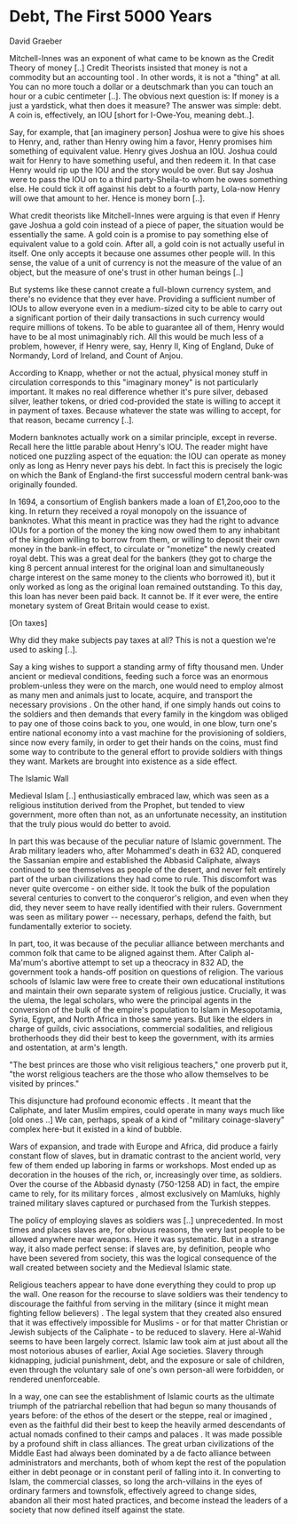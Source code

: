 # Debt, The First 5000 Years

David Graeber

Mitchell-Innes was an exponent of what came to be known as the Credit
Theory of money [..] Credit Theorists insisted that money is not a
commodity but an accounting tool . In other words, it is not a "thing"
at all. You can no more touch a dollar or a deutschmark than you can
touch an hour or a cubic centimeter [..]. The obvious next question
is: If money is a just a yardstick, what then does it measure? The
answer was simple: debt. A coin is, effec­tively, an IOU [short for
I-Owe-You, meaning debt..].

Say, for example, that [an imaginery person] Joshua were to give his
shoes to Henry, and, rather than Henry owing him a fa­vor, Henry
promises him something of equivalent value. Henry gives Joshua an
IOU. Joshua could wait for Henry to have something use­ful, and then
redeem it. In that case Henry would rip up the IOU and the story would
be over. But say Joshua were to pass the IOU on to a third
party-Sheila-to whom he owes something else. He could tick it off
against his debt to a fourth party, Lola-now Henry will owe that
amount to her. Hence is money born [..].

What credit theorists like Mitchell-Innes were arguing is that even if
Henry gave Joshua a gold coin instead of a piece of paper, the
situ­ation would be essentially the same. A gold coin is a promise to
pay something else of equivalent value to a gold coin. After all, a
gold coin is not actually useful in itself. One only accepts it
because one assumes other people will. In this sense, the value of a
unit of currency is not the measure of the value of an object, but the
measure of one's trust in other human beings [..]

But systems like these cannot create a full-blown currency system, and
there's no evidence that they ever have. Providing a sufficient number
of IOUs to allow everyone even in a medium-sized city to be able to
carry out a significant portion of their daily transactions in such
cur­rency would require millions of tokens. To be able to guarantee
all of them, Henry would have to be al most unimaginably rich. All
this would be much less of a problem, however, if Henry were, say,
Henry II, King of England, Duke of Normandy, Lord of Ireland, and
Count of Anjou.

According to Knapp, whether or not the actual, physical money stuff in
circulation corresponds to this "imaginary money" is not par­ticularly
important. It makes no real difference whether it's pure sil­ver,
debased silver, leather tokens, or dried cod-provided the state is
willing to accept it in payment of taxes. Because whatever the state
was willing to accept, for that reason, became currency [..].

Modern banknotes actually work on a similar principle, except in
reverse. Recall here the little parable about Henry's IOU. The reader
might have noticed one puzzling aspect of the equation: the IOU can
operate as money only as long as Henry never pays his debt. In fact
this is precisely the logic on which the Bank of England-the first
successful modern central bank-was originally founded.

In 1694, a consortium of English bankers made a loan of £1,2oo,ooo to
the king. In return they received a royal monopoly on the issuance of
banknotes. What this meant in practice was they had the right to
advance IOUs for a portion of the money the king now owed them to any
inhabitant of the kingdom willing to borrow from them, or willing to
deposit their own money in the bank-in effect, to circulate or
"monetize" the newly created royal debt. This was a great deal for the
bankers (they got to charge the king 8 percent annual interest for the
original loan and simultaneously charge interest on the same money to
the clients who borrowed it), but it only worked as long as the
original loan remained outstanding. To this day, this loan has never
been paid back. It cannot be. If it ever were, the entire monetary
system of Great Britain would cease to exist.

[On taxes]

Why did they make subjects pay taxes at all? This is not a question
we're used to asking [..].

Say a king wishes to support a stand­ing army of fifty thousand
men. Under ancient or medieval conditions, feeding such a force was an
enormous problem-unless they were on the march, one would need to
employ almost as many men and ani­mals just to locate, acquire, and
transport the necessary provisions . On the other hand, if one simply
hands out coins to the soldiers and then demands that every family in
the kingdom was obliged to pay one of those coins back to you, one
would, in one blow, turn one's entire national economy into a vast
machine for the provisioning of soldiers, since now every family, in
order to get their hands on the coins, must find some way to
contribute to the general effort to provide soldiers with things they
want. Markets are brought into existence as a side effect.

The Islamic Wall

Medieval Islam [..] enthusiastically embraced law, which was seen as a
religious institution derived from the Prophet, but tended to view
government, more often than not, as an unfortunate necessity, an
institution that the truly pious would do better to avoid.

In part this was because of the peculiar nature of Islamic
govern­ment. The Arab military leaders who, after Mohammed's death in
632 AD, conquered the Sassanian empire and established the Abbasid
Caliphate, always continued to see themselves as people of the desert,
and never felt entirely part of the urban civilizations they had come
to rule. This discomfort was never quite overcome - on either side. It
took the bulk of the population several centuries to convert to the
conqueror's religion, and even when they did, they never seem to have
really identified with their rulers. Government was seen as military
power -- necessary, perhaps, defend the faith, but fundamentally
exte­rior to society.

In part, too, it was because of the peculiar alliance between
mer­chants and common folk that came to be aligned against them. After
Caliph al-Ma'mum's abortive attempt to set up a theocracy in 832 AD,
the government took a hands-off position on questions of religion. The
various schools of Islamic law were free to create their own
educational institutions and maintain their own separate system of
religious justice. Crucially, it was the ulema, the legal scholars,
who were the principal agents in the conversion of the bulk of the
empire's population to Islam in Mesopotamia, Syria, Egypt, and North
Africa in those same years. But like the elders in charge of guilds,
civic associations, commercial sodalities, and religious brotherhoods
they did their best to keep the government, with its armies and
ostentation, at arm's length.

"The best princes are those who visit religious teachers," one proverb
put it, "the worst religious teachers are the those who allow
themselves to be visited by princes."

This disjuncture had profound economic effects . It meant that the
Caliphate, and later Muslim empires, could operate in many ways much
like [old ones ..] We can, perhaps, speak of a kind of "military­
coinage-slavery" complex here-but it existed in a kind of bubble.

Wars of expansion, and trade with Europe and Africa, did produce a
fairly constant flow of slaves, but in dramatic contrast to the
ancient world, very few of them ended up laboring in farms or
workshops. Most ended up as decoration in the houses of the rich, or,
increasingly over time, as soldiers. Over the course of the Abbasid
dynasty (750-1258 AD) in fact, the empire came to rely, for its
military forces , almost exclusively on Mamluks, highly trained
military slaves captured or purchased from the Turkish steppes.

The policy of employing slaves as soldiers was [..] unprecedented. In
most times and places slaves are, for obvious reasons, the very last
people to be allowed anywhere near weapons. Here it was
systematic. But in a strange way, it also made perfect sense: if
slaves are, by definition, people who have been severed from society,
this was the logical consequence of the wall created between society
and the Medieval Islamic state.

Religious teachers appear to have done everything they could to prop
up the wall. One reason for the recourse to slave soldiers was their
tendency to discourage the faithful from serving in the military
(since it might mean fighting fellow believers) . The legal system
that they created also ensured that it was effectively impossible for
Muslims - or for that matter Christian or Jewish subjects of the
Caliphate - to be reduced to slavery. Here al-Wahid seems to have been
largely correct. Islamic law took aim at just about all the most
notorious abuses of earlier, Axial Age societies. Slavery through
kidnapping, judicial punishment, debt, and the exposure or sale of
children, even through the voluntary sale of one's own person-all were
forbidden, or rendered unenforceable.

In a way, one can see the establishment of Islamic courts as the
ultimate triumph of the patriarchal rebellion that had begun so many
thousands of years before: of the ethos of the desert or the steppe,
real or imagined , even as the faithful did their best to keep the
heavily armed descendants of actual nomads confined to their camps and
pal­aces . It was made possible by a profound shift in class
alliances. The great urban civilizations of the Middle East had always
been dominat­ed by a de facto alliance between administrators and
merchants, both of whom kept the rest of the population either in debt
peonage or in constant peril of falling into it. In converting to
Islam, the commercial classes, so long the arch-villains in the eyes
of ordinary farmers and townsfolk, effectively agreed to change sides,
abandon all their most hated practices, and become instead the leaders
of a society that now defined itself against the state.











